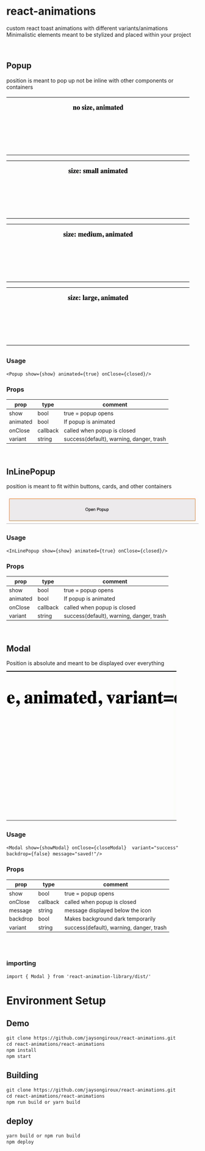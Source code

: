 # react-animations
custom react toast animations with different variants/animations
Minimalistic elements meant to be stylized and placed within your project


<br />

## Popup
position is meant to pop up not be inline with other components or containers

![popup animations](https://github.com/jaysongiroux/react-animations/blob/master/npm_assets/popup.gif?raw=true)

### Usage
```
<Popup show={show} animated={true} onClose={closed}/>
```

### Props
|prop| type | comment|
|----|------|--------|
|show|bool| true = popup opens|
|animated|bool|If popup is animated|
|onClose|callback|called when popup is closed|
|variant|string | success(default), warning, danger, trash|

<br />

## InLinePopup
position is meant to fit within buttons, cards, and other containers

![popup animations](https://github.com/jaysongiroux/react-animations/blob/master/npm_assets/inlinepopup.gif?raw=true)

### Usage
```
<InLinePopup show={show} animated={true} onClose={closed}/>
```
### Props
|prop| type | comment|
|----|------|--------|
|show|bool| true = popup opens|
|animated|bool|If popup is animated|
|onClose|callback|called when popup is closed|
|variant|string | success(default), warning, danger, trash|

<br />

## Modal
Position is absolute and meant to be displayed over everything
![modal animations](https://github.com/jaysongiroux/react-animations/blob/master/npm_assets/modal.gif?raw=true)

### Usage
```
<Modal show={showModal} onClose={closeModal}  variant="success" backdrop={false} message="saved!"/>
```
### Props
|prop| type | comment|
|----|------|--------|
|show|bool| true = popup opens|
|onClose|callback|called when popup is closed|
|message|string|message displayed below the icon|
|backdrop|bool|Makes background dark temporarily|
|variant|string | success(default), warning, danger, trash|

<br />
<br />

### importing
```
import { Modal } from 'react-animation-library/dist/'
```

# Environment Setup
## Demo
```
git clone https://github.com/jaysongiroux/react-animations.git
cd react-animations/react-animations
npm install
npm start
```
## Building
```
git clone https://github.com/jaysongiroux/react-animations.git
cd react-animations/react-animations
npm run build or yarn build
```
## deploy
```
yarn build or npm run build
npm deploy
```